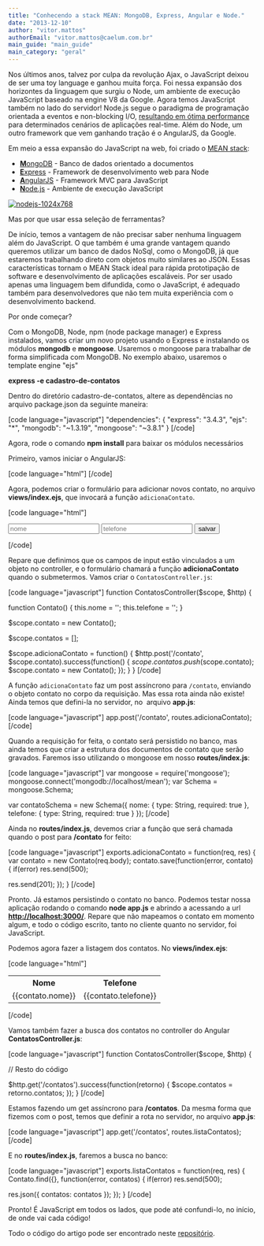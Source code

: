 ```yaml
---
title: "Conhecendo a stack MEAN: MongoDB, Express, Angular e Node."
date: "2013-12-10"
author: "vitor.mattos"
authorEmail: "vitor.mattos@caelum.com.br"
main_guide: "main_guide"
main_category: "geral"
---
```


Nos últimos anos, talvez por culpa da revolução Ajax, o JavaScript deixou de ser uma toy language e ganhou muita força. Foi nessa expansão dos horizontes da linguagem que surgiu o Node, um ambiente de execução JavaScript baseado na engine V8 da Google. Agora temos JavaScript também no lado do servidor! Node.js segue o paradigma de programação orientada a eventos e non-blocking I/O, [resultando em ótima performance](https://www.paypal-engineering.com/2013/11/22/node-js-at-paypal/) para determinados cenários de aplicações real-time. Além do Node, um outro framework que vem ganhando tração é o AngularJS, da Google.

Em meio a essa expansão do JavaScript na web, foi criado o [MEAN stack](http://mean.io/):

- [**M**ongoDB](http://www.mongodb.org/) - Banco de dados orientado a documentos
- [**E**xpress](http://expressjs.com/) - Framework de desenvolvimento web para Node
- [**A**ngularJS](http://angularjs.org/) - Framework MVC para JavaScript
- [**N**ode.js](http://nodejs.org/) - Ambiente de execução JavaScript

[![nodejs-1024x768](https://blog.caelum.com.br/wp-content/uploads/2013/12/nodejs-1024x768-300x225.png)](https://blog.caelum.com.br/wp-content/uploads/2013/12/nodejs-1024x768.png)

Mas por que usar essa seleção de ferramentas?

De início, temos a vantagem de não precisar saber nenhuma linguagem além do JavaScript. O que também é uma grande vantagem quando queremos utilizar um banco de dados NoSql, como o MongoDB, já que estaremos trabalhando direto com objetos muito similares ao JSON. Essas características tornam o MEAN Stack ideal para rápida prototipação de software e desenvolvimento de aplicações escaláveis. Por ser usado apenas uma linguagem bem difundida, como o JavaScript, é adequado também para desenvolvedores que não tem muita experiência com o desenvolvimento backend.

Por onde começar?

Com o MongoDB, Node, npm (node package manager) e Express instalados, vamos criar um novo projeto usando o Express e instalando os módulos **mongodb** e **mongoose**. Usaremos o mongoose para trabalhar de forma simplificada com MongoDB. No exemplo abaixo, usaremos o template engine "ejs"

**express -e cadastro-de-contatos**

Dentro do diretório cadastro-de-contatos, altere as dependências no arquivo package.json da seguinte maneira:

\[code language="javascript"\] "dependencies": { "express": "3.4.3", "ejs": "\*", "mongodb": "~1.3.19", "mongoose": "~3.8.1" } \[/code\]

Agora, rode o comando **npm install** para baixar os módulos necessários

Primeiro, vamos iniciar o AngularJS:

\[code language="html"\] <html ng-app> \[/code\]

Agora, podemos criar o formulário para adicionar novos contato, no arquivo **views/index.ejs**, que invocará a função `adicionaContato`.

\[code language="html"\] <section ng-controller='ContatosController'> <form ng-submit='adicionaContato()'> <input type='text' placeholder='nome' ng-model='contato.nome' /> <input type='tel' placeholder='telefone' ng-model='contato.telefone' /> <input type='submit' value='salvar' /> </form> </section> \[/code\]

Repare que definimos que os campos de input estão vinculados a um objeto no controller, e o formulário chamará a função **adicionaContato** quando o submetermos. Vamos criar o `ContatosController.js`:

\[code language="javascript"\] function ContatosController($scope, $http) {

function Contato() { this.nome = ''; this.telefone = ''; }

$scope.contato = new Contato();

$scope.contatos = \[\];

$scope.adicionaContato = function() { $http.post('/contato', $scope.contato).success(function() { $scope.contatos.push($scope.contato); $scope.contato = new Contato(); }); } } \[/code\]

A função `adicionaContato` faz um post assíncrono para `/contato`, enviando o objeto contato no corpo da requisição. Mas essa rota ainda não existe! Ainda temos que defini-la no servidor, no  arquivo **app.js**:

\[code language="javascript"\] app.post('/contato', routes.adicionaContato); \[/code\]

Quando a requisição for feita, o contato será persistido no banco, mas ainda temos que criar a estrutura dos documentos de contato que serão gravados. Faremos isso utilizando o mongoose em nosso **routes/index.js**:

\[code language="javascript"\] var mongoose = require('mongoose'); mongoose.connect('mongodb://localhost/mean'); var Schema = mongoose.Schema;

var contatoSchema = new Schema({ nome: { type: String, required: true }, telefone: { type: String, required: true } }); \[/code\]

Ainda no **routes/index.js**, devemos criar a função que será chamada quando o post para **/contato** for feito:

\[code language="javascript"\] exports.adicionaContato = function(req, res) { var contato = new Contato(req.body); contato.save(function(error, contato) { if(error) res.send(500);

res.send(201); }); } \[/code\]

Pronto. Já estamos persistindo o contato no banco. Podemos testar nossa aplicação rodando o comando **node app.js** e abrindo a acessando a url **[http://localhost:3000/](http://localhost:3000/)**. Repare que não mapeamos o contato em momento algum, e todo o código escrito, tanto no cliente quanto no servidor, foi JavaScript.

Podemos agora fazer a listagem dos contatos. No **views/index.ejs**:

\[code language="html"\] <table class="table table-striped"> <tr> <th>Nome</th> <th>Telefone</th> </tr> <tr ng-repeat='contato in contatos'> <td>{{contato.nome}}</td> <td>{{contato.telefone}}</td> </tr> </table> \[/code\]

Vamos também fazer a busca dos contatos no controller do Angular **ContatosController.js**:

\[code language="javascript"\] function ContatosController($scope, $http) {

// Resto do código

$http.get('/contatos').success(function(retorno) { $scope.contatos = retorno.contatos; }); } \[/code\]

Estamos fazendo um get assíncrono para **/contatos**. Da mesma forma que fizemos com o post, temos que definir a rota no servidor, no arquivo **app.js**:

\[code language="javascript"\] app.get('/contatos', routes.listaContatos); \[/code\]

E no **routes/index.js**, faremos a busca no banco:

\[code language="javascript"\] exports.listaContatos = function(req, res) { Contato.find({}, function(error, contatos) { if(error) res.send(500);

res.json({ contatos: contatos }); }); } \[/code\]

Pronto! É JavaScript em todos os lados, que pode até confundi-lo, no início, de onde vai cada código!

Todo o código do artigo pode ser encontrado neste [repositório](https://github.com/vmattos/mean-stack).
